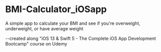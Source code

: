 # BMI-Calculator_iOSapp
A simple app to calculate your BMI and see if you're overweight, underweight, or have average weight

--created along "iOS 13 & Swift 5 - The Complete iOS App Development Bootcamp" course on Udemy



